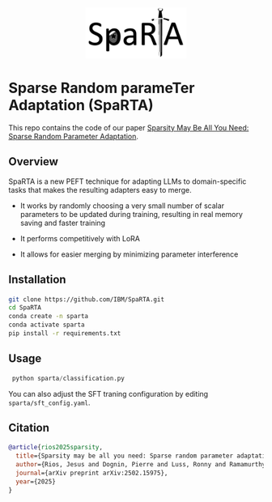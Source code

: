 <div align="center"><img src="assets/logo.png" width="200px"/></div> 

# Sparse Random parameTer Adaptation (SpaRTA)
This repo contains the code of our paper  [Sparsity May Be All You Need: Sparse Random Parameter Adaptation](https://arxiv.org/pdf/2502.15975).

## Overview
SpaRTA is a new PEFT technique for adapting LLMs to domain-specific tasks that makes the resulting adapters easy to merge. 

- It works by randomly choosing a very small number of scalar parameters to be updated during training, resulting in real memory saving and faster training

- It performs competitively with LoRA

- It allows for easier merging by minimizing parameter interference


## Installation
```bash
git clone https://github.com/IBM/SpaRTA.git
cd SpaRTA
conda create -n sparta
conda activate sparta
pip install -r requirements.txt
```
## Usage

```python
 python sparta/classification.py
```
You can also adjust the SFT traning configuration by editing `sparta/sft_config.yaml`.

## Citation
```bibtex
@article{rios2025sparsity,
  title={Sparsity may be all you need: Sparse random parameter adaptation},
  author={Rios, Jesus and Dognin, Pierre and Luss, Ronny and Ramamurthy, Karthikeyan N},
  journal={arXiv preprint arXiv:2502.15975},
  year={2025}
}
```

